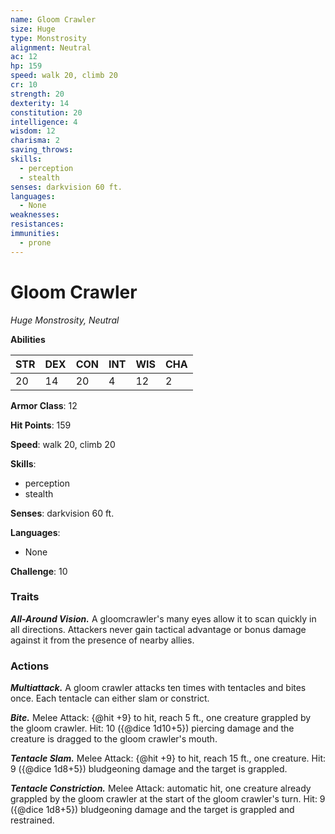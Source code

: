 ```yaml
---
name: Gloom Crawler
size: Huge
type: Monstrosity
alignment: Neutral
ac: 12
hp: 159
speed: walk 20, climb 20
cr: 10
strength: 20
dexterity: 14
constitution: 20
intelligence: 4
wisdom: 12
charisma: 2
saving_throws:
skills:
  - perception
  - stealth
senses: darkvision 60 ft.
languages:
  - None
weaknesses:
resistances:
immunities:
  - prone
---
```


# Gloom Crawler

*Huge Monstrosity, Neutral*

**Abilities**

| STR | DEX | CON | INT | WIS | CHA |
| --- | --- | --- | --- | --- | --- |
| 20 | 14 | 20 | 4 | 12 | 2 |

**Armor Class**: 12

**Hit Points**: 159

**Speed**: walk 20, climb 20

**Skills**:
  - perception
  - stealth

**Senses**: darkvision 60 ft.

**Languages**:
  - None

**Challenge**: 10

### Traits
***All-Around Vision.*** A gloomcrawler's many eyes allow it to scan quickly in all directions. Attackers never gain tactical advantage or bonus damage against it from the presence of nearby allies.

### Actions
***Multiattack.*** A gloom crawler attacks ten times with tentacles and bites once. Each tentacle can either slam or constrict.

***Bite.*** Melee Attack: {@hit +9} to hit, reach 5 ft., one creature grappled by the gloom crawler. Hit: 10 ({@dice 1d10+5}) piercing damage and the creature is dragged to the gloom crawler's mouth.

***Tentacle Slam.*** Melee Attack: {@hit +9} to hit, reach 15 ft., one creature. Hit: 9 ({@dice 1d8+5}) bludgeoning damage and the target is grappled.

***Tentacle Constriction.*** Melee Attack: automatic hit, one creature already grappled by the gloom crawler at the start of the gloom crawler's turn. Hit: 9 ({@dice 1d8+5}) bludgeoning damage and the target is grappled and restrained.

